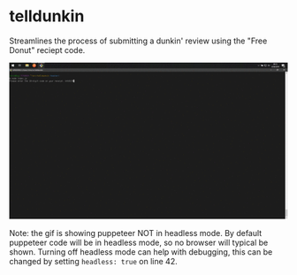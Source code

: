 # telldunkin
Streamlines the process of submitting a dunkin' review using the "Free Donut" reciept code.

<img src="https://github.com/Christopher-Hayes/telldunkin/raw/master/telldunkin.gif"
     alt="GIF screenshot of program running with browser visible"/>
     

Note: the gif is showing puppeteer NOT in headless mode. By default puppeteer code will be in headless mode, so no browser will typical be shown. Turning off headless mode can help with debugging, this can be changed by setting `headless: true` on line 42.
